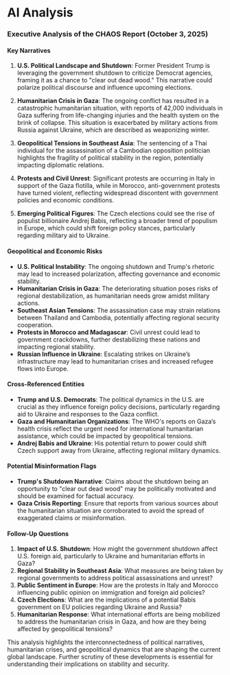 # AI Analysis

### Executive Analysis of the CHAOS Report (October 3, 2025)

#### Key Narratives

1. **U.S. Political Landscape and Shutdown**: Former President Trump is leveraging the government shutdown to criticize Democrat agencies, framing it as a chance to "clear out dead wood." This narrative could polarize political discourse and influence upcoming elections.
   
2. **Humanitarian Crisis in Gaza**: The ongoing conflict has resulted in a catastrophic humanitarian situation, with reports of 42,000 individuals in Gaza suffering from life-changing injuries and the health system on the brink of collapse. This situation is exacerbated by military actions from Russia against Ukraine, which are described as weaponizing winter.

3. **Geopolitical Tensions in Southeast Asia**: The sentencing of a Thai individual for the assassination of a Cambodian opposition politician highlights the fragility of political stability in the region, potentially impacting diplomatic relations.

4. **Protests and Civil Unrest**: Significant protests are occurring in Italy in support of the Gaza flotilla, while in Morocco, anti-government protests have turned violent, reflecting widespread discontent with government policies and economic conditions.

5. **Emerging Political Figures**: The Czech elections could see the rise of populist billionaire Andrej Babis, reflecting a broader trend of populism in Europe, which could shift foreign policy stances, particularly regarding military aid to Ukraine.

#### Geopolitical and Economic Risks

- **U.S. Political Instability**: The ongoing shutdown and Trump's rhetoric may lead to increased polarization, affecting governance and economic stability.
- **Humanitarian Crisis in Gaza**: The deteriorating situation poses risks of regional destabilization, as humanitarian needs grow amidst military actions.
- **Southeast Asian Tensions**: The assassination case may strain relations between Thailand and Cambodia, potentially affecting regional security cooperation.
- **Protests in Morocco and Madagascar**: Civil unrest could lead to government crackdowns, further destabilizing these nations and impacting regional stability.
- **Russian Influence in Ukraine**: Escalating strikes on Ukraine’s infrastructure may lead to humanitarian crises and increased refugee flows into Europe.

#### Cross-Referenced Entities

- **Trump and U.S. Democrats**: The political dynamics in the U.S. are crucial as they influence foreign policy decisions, particularly regarding aid to Ukraine and responses to the Gaza conflict.
- **Gaza and Humanitarian Organizations**: The WHO's reports on Gaza’s health crisis reflect the urgent need for international humanitarian assistance, which could be impacted by geopolitical tensions.
- **Andrej Babis and Ukraine**: His potential return to power could shift Czech support away from Ukraine, affecting regional military dynamics.

#### Potential Misinformation Flags

- **Trump's Shutdown Narrative**: Claims about the shutdown being an opportunity to "clear out dead wood" may be politically motivated and should be examined for factual accuracy.
- **Gaza Crisis Reporting**: Ensure that reports from various sources about the humanitarian situation are corroborated to avoid the spread of exaggerated claims or misinformation.

#### Follow-Up Questions

1. **Impact of U.S. Shutdown**: How might the government shutdown affect U.S. foreign aid, particularly to Ukraine and humanitarian efforts in Gaza?
2. **Regional Stability in Southeast Asia**: What measures are being taken by regional governments to address political assassinations and unrest?
3. **Public Sentiment in Europe**: How are the protests in Italy and Morocco influencing public opinion on immigration and foreign aid policies?
4. **Czech Elections**: What are the implications of a potential Babis government on EU policies regarding Ukraine and Russia?
5. **Humanitarian Response**: What international efforts are being mobilized to address the humanitarian crisis in Gaza, and how are they being affected by geopolitical tensions?

This analysis highlights the interconnectedness of political narratives, humanitarian crises, and geopolitical dynamics that are shaping the current global landscape. Further scrutiny of these developments is essential for understanding their implications on stability and security.
